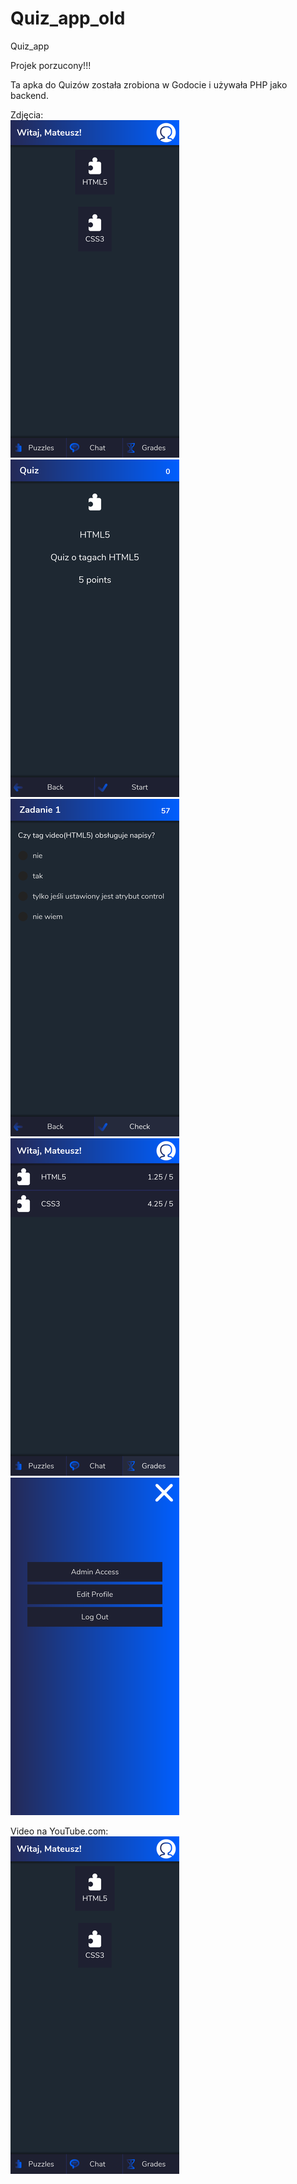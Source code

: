 # Quiz_app_old
Quiz_app

Projek porzucony!!!

Ta apka do Quizów została zrobiona w Godocie i używała PHP jako backend.

Zdjęcia:<br>
[![sample screenshot](README_assets/screenshot-s01.png)](README_assets/screenshot01.png)
[![sample screenshot](README_assets/screenshot-s02.png)](README_assets/screenshot02.png)
[![sample screenshot](README_assets/screenshot-s03.png)](README_assets/screenshot03.png)
[![sample screenshot](README_assets/screenshot-s04.png)](README_assets/screenshot04.png)
[![sample screenshot](README_assets/screenshot-s05.png)](README_assets/screenshot05.png)

Video na YouTube.com:
<br>
[![sample screenshot](README_assets/screenshot-s01.png)](https://youtu.be/sHNLZ00eUiY)

